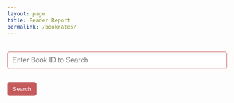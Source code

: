 ```yaml
---
layout: page
title: Reader Report
permalink: /bookrates/
---
```

<meta charset="UTF-8">
<meta name="viewport" content="width=device-width, initial-scale=1.0">
<title>Book Reviews</title>

<style>
  /* Styling for elements */
  .book-card {
    background-color: #D4AFB9;
    color: #BC4749;
    padding: 20px;
    max-width: 700px;
    margin: 20px auto;
    border-radius: 10px;
    box-shadow: 0 4px 8px rgba(0, 0, 0, 0.2);
    text-align: center;
  }
  .book-title {
    font-size: 24px;
    margin-bottom: 10px;
    color: #BC4749;
  }
  .book-author {
    font-size: 18px;
    color: #BC4749;
  }
  .book-cover {
    width: 400px;
    height: 600px;
    border-radius: 5px;
    margin: 20px auto;
  }
  .comments-heading {
    color: #fff;
    margin-top: 20px;
  }
  .comment-section {
    background-color: #BC4749;
    color: white;
    padding: 15px;
    border-radius: 5px;
    text-align: left;
    margin-top: 15px;
  }
  .submit-comment {
    display: block;
    margin-top: 10px;
    background-color: #C45A5C;
    border: none;
    color: white;
    padding: 8px 12px;
    border-radius: 5px;
    cursor: pointer;
    text-align: left;
  }
  .comment-box {
    border-bottom: 1px solid #cce7ff;
    padding: 10px;
    margin-top: 10px;
    background-color: #873132;
    border-radius: 5px;
  }
  .comment-text {
    color: white;
  }
  .search-bar {
    width: 100%;
    max-width: 500px;
    margin: 20px auto;
    padding: 10px;
    font-size: 16px;
    border-radius: 5px;
    border: 1px solid #C45A5C;
    color: #BC4749;
  }
</style>

<div class="search-container">
  <input type="number" id="bookIdSearch" class="search-bar" placeholder="Enter Book ID to Search" />
  <button id="searchButton" class="submit-comment">Search</button>
</div>

<div id="bookContainer">
  <!-- Book content will be dynamically added here -->
</div>

<script type="module">
  import { pythonURI, fetchOptions } from "{{site.baseurl}}/assets/js/api/config.js";
  
  let currentBook = {};

  // Fetch random book from backend (Flask API)
  function fetchRandomBook() {
    fetch(`${pythonURI}/api/random_book`, fetchOptions)
      .then(response => response.json())
      .then(data => {
        if (data && data.title) {
          currentBook = data;
          const bookTitle = data.title;
          const bookAuthor = data.author || 'Unknown Author';
          const bookGenre = data.genre || 'Unknown Genre';
          const bookDescription = data.description || 'No description available';
          const coverUrl = data.cover_url || 'default-image.jpg';

          displayBookInfo(data.id, bookTitle, bookAuthor, bookGenre, bookDescription, coverUrl);
          fetchComments(); // Fetch comments from backend
        } else {
          alert('No book data found.');
        }
      })
      .catch(error => {
        console.error('Error fetching book data:', error);
        alert('Failed to fetch book information.');
      });
  }

  // Fetch book by ID
  function fetchBookById(bookId) {
    fetch(`${pythonURI}/api/books/${bookId}`, fetchOptions)
      .then(response => response.json())
      .then(data => {
        if (data && data.title) {
          currentBook = data;
          const bookTitle = data.title;
          const bookAuthor = data.author || 'Unknown Author';
          const bookGenre = data.genre || 'Unknown Genre';
          const bookDescription = data.description || 'No description available';
          const coverUrl = data.cover_url || 'default-image.jpg';

          displayBookInfo(data.id, bookTitle, bookAuthor, bookGenre, bookDescription, coverUrl);
          fetchComments(); // Fetch comments from backend
        } else {
          alert('Book not found.');
        }
      })
      .catch(error => {
        console.error('Error fetching book data:', error);
        alert('Failed to fetch book information.');
      });
  }

  // Display the book information
  function displayBookInfo(id, title, author, genre, description, cover_url) {
    document.getElementById('bookContainer').innerHTML = ` 
      <div class="book-card">
        <h3 class="book-title">Book ID: ${id} - ${title}</h3>
        <img src="${cover_url}" alt="Book Cover" class="book-cover" />
        <p class="book-author">by ${author}</p>
        <p class="book-genre">Genre: ${genre}</p>
        <p class="book-description">Description: ${description}</p>
        <h4 class="comments-heading">Comments:</h4>
        <div id="commentSection" class="comment-section">
          <label for="bookIdInput">Book ID:</label>
          <input type="number" id="bookIdInput" value="${id}" disabled />

          <label for="userIdInput">User ID:</label>
          <input type="number" id="userIdInput" placeholder="Enter your User ID" />

          <textarea id="commentInput" placeholder="Add a comment..."></textarea>
          <button id="submitCommentBtn" class="submit-comment">Submit</button>
          <div id="commentsList"></div>
        </div>
      </div>
    `;

    // Add event listener for the submit button
    const submitButton = document.getElementById('submitCommentBtn');
    submitButton.addEventListener('click', addComment);
  }


  // Fetch comments from the backend
  function fetchComments() {
    fetch(`${pythonURI}/api/comments?book_id=${currentBook.id}`, fetchOptions)
      .then(response => response.json())
      .then(data => {
        if (data.comments) {
          displayComments(data.comments);
        } else {
          console.error('No comments found for this book.');
        }
      })
      .catch(error => {
        console.error('Error fetching comments:', error);
        alert('Failed to fetch comments.');
      });
  }

  function addComment() {
    const commentInput = document.getElementById('commentInput');
    const commentText = commentInput.value.trim();
    const userId = document.getElementById('userIdInput').value.trim();

    if (commentText === '') {
      alert('Comment cannot be empty.');
      return;
    }

    if (!userId) {
      alert('Please enter a valid User ID.');
      return;
    }

    // Fetch username using user_id before submitting the comment
    fetchUserName(userId).then(username => {
      const commentData = {
        book_id: currentBook.id,
        user_id: userId,
        comment_text: commentText
      };

      // Debug: Log the comment data to verify it's correct
      console.log('Sending comment data:', commentData);

      fetch(`${pythonURI}/api/comments`, {
        ...fetchOptions, 
        method: 'POST',
        headers: {
          'Content-Type': 'application/json'
        },
        body: JSON.stringify(commentData),
      })
      .then(response => {
        if (!response.ok) {
          throw new Error('Network response was not ok');
        }
        return response.json();
      })
      .then(data => {
        console.log('Response data:', data);
        if (data.success) {
          // Optionally append the new comment immediately without waiting for fetchComments()
          const commentList = document.getElementById('commentsList');
          
          const newComment = document.createElement('div');
          newComment.classList.add('comment');
          newComment.innerHTML = `
            <p><strong>${username}:</strong> ${commentText}</p>
          `;
          commentList.appendChild(newComment); // Add the new comment to the list

          // Clear the input field
          commentInput.value = '';
        } else {
          alert('Successfully added comment! Refresh to check');
        }
      })
      .catch(error => {
        console.error('Error adding comment:', error);
        alert('Failed to add comment.');
      });
    });
  }

  function fetchUserName(userId) {
    return fetch(`${pythonURI}/api/user/${userId}`, fetchOptions)
      .then(response => response.json())
      .then(data => {
        if (data.name) {
          return data.name;
        } else {
          return "Unknown User"; // Default if no name is found
        }
      })
      .catch(error => {
        console.error('Error fetching user data:', error);
        return "Unknown User"; // Default if error occurs
      });
  }

  // Display comments fetched from the backend
  function displayComments(comments) {
    const commentsList = document.getElementById('commentsList');
    commentsList.innerHTML = ''; // Clear previous comments

    comments.forEach(comment => {
      fetchUserName(comment.user_id).then(username => {
        const commentDiv = document.createElement('div');
        commentDiv.classList.add('comment-box');
        commentDiv.innerHTML = `
          <div class="comment-text" id="comment-${comment.id}">
            <strong>${username}</strong><br>
            <span class="comment-text-display" data-comment-id="${comment.id}">${comment.comment_text}</span>
            <!-- Pencil icon to update the comment -->
            <button class="update-comment" data-comment-id="${comment.id}">📝</button>
            <!-- Trash can button to delete the comment -->
            <button class="delete-comment" data-comment-id="${comment.id}">🗑️</button>
          </div>
        `;
        commentsList.appendChild(commentDiv);
      });
    });

    // Use event delegation for the delete and update buttons
    commentsList.addEventListener('click', (event) => {
      if (event.target.classList.contains('delete-comment')) {
        const commentId = event.target.getAttribute('data-comment-id');
        deleteComment(commentId);
      } else if (event.target.classList.contains('update-comment')) {
        const commentId = event.target.getAttribute('data-comment-id');
        turnCommentIntoEditable(commentId);
      }
  });
}
  

  // Turn comment into editable field when the pencil icon is clicked
  function turnCommentIntoEditable(commentId) {
    const commentElement = document.getElementById(`comment-${commentId}`);
    const commentText = commentElement.querySelector('.comment-text-display');
    const currentText = commentText.textContent;

    // Replace the text with an input field containing the current comment text
    commentText.innerHTML = `
      <input type="text" class="edit-comment-input" value="${currentText}">
      <button class="save-comment" data-comment-id="${commentId}">Save</button>
    `;

    // Add event listener for the save button
    const saveButton = commentElement.querySelector('.save-comment');
    saveButton.addEventListener('click', () => {
      const newCommentText = commentElement.querySelector('.edit-comment-input').value;
      if (newCommentText.trim() === '') {
        alert("Comment cannot be empty.");
        return;
      }
      updateComment(commentId, newCommentText);
    });
  }

  // Update comment function
  function updateComment(commentId, updatedText) {
    const updatedData = {
      comment_text: updatedText
    };

    fetch(`${pythonURI}/api/comments/${commentId}`, {
      ...fetchOptions,
      method: 'PUT',
      headers: {
        'Content-Type': 'application/json'
      },
      body: JSON.stringify(updatedData),
       
    })
    .then(response => response.json())
    .then(data => {
      if (data.comment_text) {
        alert('Comment updated successfully!');
        fetchComments(); // Refresh the comments list
      } else {
        alert('Failed to update comment.');
      }
    })
    .catch(error => {
      console.error('Error updating comment:', error);
      alert('Failed to update comment.');
    });
  }

  // Delete comment function
  function deleteComment(commentId) {
    fetch(`${pythonURI}/api/comments/${commentId}`, {
      ...fetchOptions, 
      method: 'DELETE',
    })
    .then(response => response.json())
    .then(data => {
      if (data.message === 'Comment deleted successfully') {
        alert('Comment deleted successfully!');
        fetchComments(); // Refresh the comments list
      } else {
        console.error('Failed to delete comment.');
      }
    })
    .catch(error => {
      console.error('Error deleting comment:', error);
      console.error('Failed to delete comment.');
    });
  }

  // Search for a book by ID
  function searchBookById() {
    const bookId = document.getElementById('bookIdSearch').value;
    if (bookId) {
      fetchBookById(bookId);
    } else {
      alert('Please enter a valid Book ID.');
    }
  }

  // Add event listener to search button
  document.getElementById('searchButton').addEventListener('click', searchBookById);

  // Fetch random book when page loads
  fetchRandomBook();
</script>
